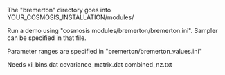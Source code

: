 The "bremerton" directory goes into YOUR_COSMOSIS_INSTALLATION/modules/

Run a demo using "cosmosis modules/bremerton/bremerton.ini". Sampler can be specified in that file.

Parameter ranges are specified in "bremerton/bremerton_values.ini"


Needs xi_bins.dat
covariance_matrix.dat
combined_nz.txt